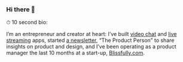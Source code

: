 ### Hi there 👋

⏱ 10 second bio:

I’m an entrepreneur and creator at heart: I’ve built [video chat](https://chatparty.co) and [live streaming](https://twitter.com/hinotehq) apps, started [a newsletter](https://theproductperson.com), “The Product Person” to share insights on product and design, and I’ve been operating as a product manager the last 10 months at a start-up, [Blissfully.com](https://blissfully.com).





<!--
**antdke/antdke** is a ✨ _special_ ✨ repository because its `README.md` (this file) appears on your GitHub profile.

Here are some ideas to get you started:

- 🔭 I’m currently working on ...
- 🌱 I’m currently learning ...
- 👯 I’m looking to collaborate on ...
- 🤔 I’m looking for help with ...
- 💬 Ask me about ...
- 📫 How to reach me: ...
- 😄 Pronouns: ...
- ⚡ Fun fact: ...
-->
